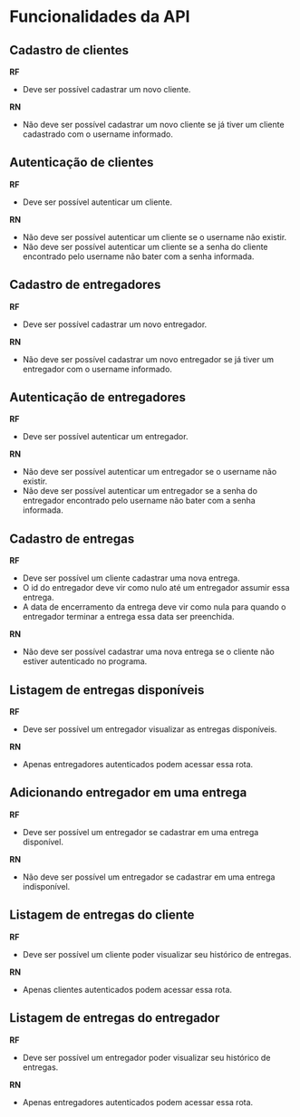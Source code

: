 # Funcionalidades da API

## Cadastro de clientes

**RF**
- Deve ser possível cadastrar um novo cliente.

**RN**
- Não deve ser possível cadastrar um novo cliente se já tiver um cliente cadastrado com o username informado.


## Autenticação de clientes

**RF**
- Deve ser possível autenticar um cliente.

**RN**
- Não deve ser possível autenticar um cliente se o username não existir.
- Não deve ser possível autenticar um cliente se a senha do cliente encontrado pelo username não bater com a senha informada.

## Cadastro de entregadores

**RF**
- Deve ser possível cadastrar um novo entregador.

**RN**
- Não deve ser possível cadastrar um novo entregador se já tiver um entregador com o username informado.

## Autenticação de entregadores

**RF**
- Deve ser possível autenticar um entregador.

**RN**
- Não deve ser possível autenticar um entregador se o username não existir.
- Não deve ser possível autenticar um entregador se a senha do entregador encontrado pelo username não bater com a senha informada.

## Cadastro de entregas

**RF**
- Deve ser possível um cliente cadastrar uma nova entrega.
- O id do entregador deve vir como nulo até um entregador assumir essa entrega.
- A data de encerramento da entrega deve vir como nula para quando o entregador terminar a entrega essa data ser preenchida.

**RN**
- Não deve ser possível cadastrar uma nova entrega se o cliente não estiver autenticado no programa.

## Listagem de entregas disponíveis

**RF**
- Deve ser possível um entregador visualizar as entregas disponíveis.

**RN**
- Apenas entregadores autenticados podem acessar essa rota.

## Adicionando entregador em uma entrega

**RF**
- Deve ser possível um entregador se cadastrar em uma entrega disponível.

**RN**
- Não deve ser possível um entregador se cadastrar em uma entrega indisponível.

## Listagem de entregas do cliente 

**RF**
- Deve ser possível um cliente poder visualizar seu histórico de entregas.

**RN**
- Apenas clientes autenticados podem acessar essa rota.

## Listagem de entregas do entregador

**RF**
- Deve ser possível um entregador poder visualizar seu histórico de entregas.

**RN**
- Apenas entregadores autenticados podem acessar essa rota.
